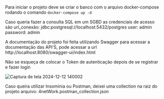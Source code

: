 Para iniciar o projeto deve se criar o banco com o arquivo docker-compose rodando o comando 
```docker-compose up -d```

Caso queria fazer a consulta SQL em um SGBD as credenciais de acesso são
  url_conexão: jdbc:postgresql://localhost:5432/postgres
  user: admin
  password: admin

A documentação do projeto foi feita utilizando Swagger para acessar a documentação das API'S, pode acessar a url 
  http://localhost:8080/swagger-ui/index.html

Não se esqueça de colocar o Token de autenticação depois de se registrar e fazer login
  
![Captura de tela 2024-12-12 140002](https://github.com/user-attachments/assets/8d498cf6-2e56-4306-a293-078d896d3361)

Caso queira utilizar Insominia ou Postman, deixei uma collection na raiz do projeto 
  arquivo: 4netWork.postman_collection.json
